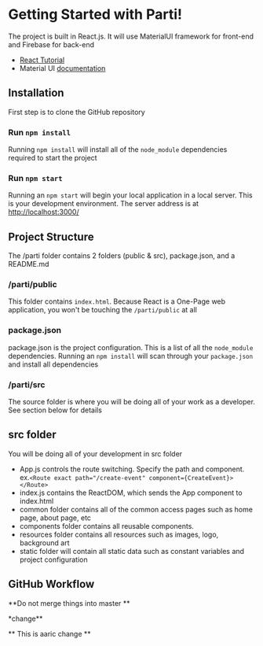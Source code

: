 # Getting Started with Parti!

The project is built in React.js. It will use MaterialUI framework for front-end and Firebase for back-end

- [React Tutorial](https://www.youtube.com/watch?v=DLX62G4lc44&t=13506s&ab_channel=freeCodeCamp.org)
- Material UI [documentation](https://material-ui.com/getting-started/installation/)

## Installation

First step is to clone the GitHub repository

### Run `npm install`

Running `npm install` will install all of the `node_module` dependencies required to start the project

### Run `npm start`

Running an `npm start` will begin your local application in a local server. This is your development environment. The server address is at [http://localhost:3000/](http://localhost:3000/)

## Project Structure

The /parti folder contains 2 folders (public & src), package.json, and a README.md

### /parti/public

This folder contains `index.html`. Because React is a One-Page web application, you won't be touching the `/parti/public` at all

### package.json

package.json is the project configuration. This is a list of all the `node_module` dependencies. Running an `npm install` will scan through your `package.json` and install all dependencies

### /parti/src

The source folder is where you will be doing all of your work as a developer. See section below for details

## src folder

You will be doing all of your development in src folder

- App.js controls the route switching. Specify the path and component. ex.`<Route exact path="/create-event" component={CreateEvent}></Route>`
- index.js contains the ReactDOM, which sends the App component to index.html
- common folder contains all of the common access pages such as home page, about page, etc
- components folder contains all reusable components.
- resources folder contains all resources such as images, logo, background art
- static folder will contain all static data such as constant variables and project configuration

## GitHub Workflow

**Do not merge things into master **

\*change\*\*

** This is aaric change **
